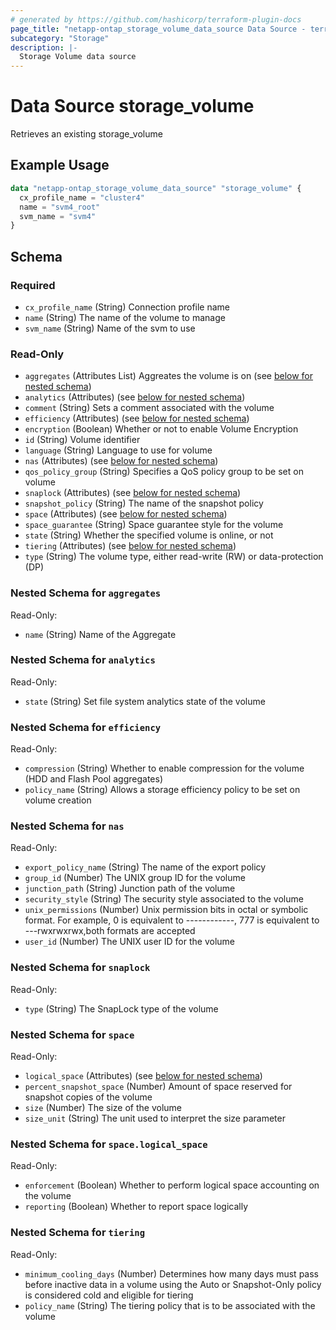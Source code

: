 ```yaml
---
# generated by https://github.com/hashicorp/terraform-plugin-docs
page_title: "netapp-ontap_storage_volume_data_source Data Source - terraform-provider-netapp-ontap"
subcategory: "Storage"
description: |-
  Storage Volume data source
---
```


# Data Source storage_volume

Retrieves an existing storage_volume

## Example Usage
```terraform
data "netapp-ontap_storage_volume_data_source" "storage_volume" {
  cx_profile_name = "cluster4"
  name = "svm4_root"
  svm_name = "svm4"
}
```



<!-- schema generated by tfplugindocs -->
## Schema

### Required

- `cx_profile_name` (String) Connection profile name
- `name` (String) The name of the volume to manage
- `svm_name` (String) Name of the svm to use

### Read-Only

- `aggregates` (Attributes List) Aggreates the volume is on (see [below for nested schema](#nestedatt--aggregates))
- `analytics` (Attributes) (see [below for nested schema](#nestedatt--analytics))
- `comment` (String) Sets a comment associated with the volume
- `efficiency` (Attributes) (see [below for nested schema](#nestedatt--efficiency))
- `encryption` (Boolean) Whether or not to enable Volume Encryption
- `id` (String) Volume identifier
- `language` (String) Language to use for volume
- `nas` (Attributes) (see [below for nested schema](#nestedatt--nas))
- `qos_policy_group` (String) Specifies a QoS policy group to be set on volume
- `snaplock` (Attributes) (see [below for nested schema](#nestedatt--snaplock))
- `snapshot_policy` (String) The name of the snapshot policy
- `space` (Attributes) (see [below for nested schema](#nestedatt--space))
- `space_guarantee` (String) Space guarantee style for the volume
- `state` (String) Whether the specified volume is online, or not
- `tiering` (Attributes) (see [below for nested schema](#nestedatt--tiering))
- `type` (String) The volume type, either read-write (RW) or data-protection (DP)

<a id="nestedatt--aggregates"></a>
### Nested Schema for `aggregates`

Read-Only:

- `name` (String) Name of the Aggregate

<a id="nestedatt--analytics"></a>
### Nested Schema for `analytics`

Read-Only:

- `state` (String) Set file system analytics state of the volume


<a id="nestedatt--efficiency"></a>
### Nested Schema for `efficiency`

Read-Only:

- `compression` (String) Whether to enable compression for the volume (HDD and Flash Pool aggregates)
- `policy_name` (String) Allows a storage efficiency policy to be set on volume creation


<a id="nestedatt--nas"></a>
### Nested Schema for `nas`

Read-Only:

- `export_policy_name` (String) The name of the export policy
- `group_id` (Number) The UNIX group ID for the volume
- `junction_path` (String) Junction path of the volume
- `security_style` (String) The security style associated to the volume
- `unix_permissions` (Number) Unix permission bits in octal or symbolic format. For example, 0 is equivalent to ------------, 777 is equivalent to ---rwxrwxrwx,both formats are accepted
- `user_id` (Number) The UNIX user ID for the volume


<a id="nestedatt--snaplock"></a>
### Nested Schema for `snaplock`

Read-Only:

- `type` (String) The SnapLock type of the volume


<a id="nestedatt--space"></a>
### Nested Schema for `space`

Read-Only:

- `logical_space` (Attributes) (see [below for nested schema](#nestedatt--space--logical_space))
- `percent_snapshot_space` (Number) Amount of space reserved for snapshot copies of the volume
- `size` (Number) The size of the volume
- `size_unit` (String) The unit used to interpret the size parameter

<a id="nestedatt--space--logical_space"></a>
### Nested Schema for `space.logical_space`

Read-Only:

- `enforcement` (Boolean) Whether to perform logical space accounting on the volume
- `reporting` (Boolean) Whether to report space logically



<a id="nestedatt--tiering"></a>
### Nested Schema for `tiering`

Read-Only:

- `minimum_cooling_days` (Number) Determines how many days must pass before inactive data in a volume using the Auto or Snapshot-Only policy is considered cold and eligible for tiering
- `policy_name` (String) The tiering policy that is to be associated with the volume


